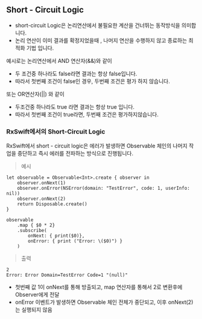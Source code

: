 ## Short - Circuit Logic

- short-circuit Logic은 논리연산에서 불필요한 계산을 건너뛰는 동작방식을 의미합니다.
-  논리 연산이 이미 결과를 확정지었을때 , 나머지 연산을 수행하지 않고 종료하는 최적화 기법 입니다.

예시로는 논리연산에서 
AND 연산자(&&)와 같이 
- 두 조건중 하나라도 false라면 결과는 항상 false입니다. 
- 따라서 첫번째 조건이 false인 경우, 두번째 조건은 평가 하지 않습니다.


또는 OR연산자(||) 와 같이 
- 두조건중 하나라도 true 라면 결과는 항상 true 입니다. 
- 따라서 첫번째 조건이 true라면, 두번째 조건은 평가하지않습니다.

### RxSwift에서의 Short-Circuit Logic 

RxSwift에서 short - circuit logic은 에러가 발생하면 Observable 체인의 나머지 작업을 중단하고 즉시 에러를 전파하는 방식으로 진행됩니다.


> 예시
```
let observable = Observable<Int>.create { observer in 
	observer.onNext(1)
	observer.onError(NSError(domain: "TestError", code: 1, userInfo: nil))
	observer.onNext(2)
	return Disposable.create()
}

observable
	.map { $0 * 2}
	.subscribe(
		onNext: { print($0)},
		onError: { print ("Error: \($0)") }
	)
```
> 출력
```
2
Error: Error Domain=TestError Code=1 "(null)"
```

- 첫번째 값 1이 onNext를 통해 방출되고, map 연산자를 통해서 2로 변환후에 Observer에게 전달 
- onError 이벤트가 발생하면 Observable 체인 전체가 중단되고, 이후 onNext(2)는 실행되지 않음






